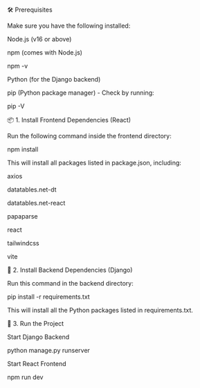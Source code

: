 🛠 Prerequisites

Make sure you have the following installed:

Node.js (v16 or above)

npm (comes with Node.js) 

npm -v

Python (for the Django backend) 

pip (Python package manager) - Check by running:

pip -V

📦 1. Install Frontend Dependencies (React)

Run the following command inside the frontend directory:

npm install

This will install all packages listed in package.json, including:

axios

datatables.net-dt

datatables.net-react

papaparse

react

tailwindcss

vite

🐍 2. Install Backend Dependencies (Django)

Run this command in the backend directory:

pip install -r requirements.txt

This will install all the Python packages listed in requirements.txt.

🚀 3. Run the Project

Start Django Backend

python manage.py runserver

Start React Frontend

npm run dev
